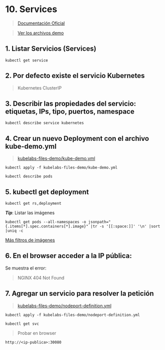 # 10. Services <!-- omit in TOC -->

> [Documentación Oficial](https://kubernetes.io/docs/concepts/services-networking/service/)

> [Ver los archivos demo](./kubelabs-files-demo)

## 1. Listar Servicios (Services)
```vim
kubectl get service
```

## 2. Por defecto existe el servicio Kubernetes
> Kubernetes ClusterIP

## 3. Describir las propiedades del servicio: etiquetas, IPs, tipo, puertos, namespace
```vim
kubectl describe service kubernetes
```
## 4. Crear un nuevo Deployment con el archivo kube-demo.yml
> [kubelabs-files-demo/kube-demo.yml](./kubelabs-files-demo/kube-demo.yml)
```vim
kubectl apply -f kubelabs-files-demo/kube-demo.yml

kubectl describe pods
```
## 5. kubectl get deployment
```vim
kubectl get rs,deployment
```

***Tip***: Listar las imágenes
```vim
kubectl get pods --all-namespaces -o jsonpath="{.items[*].spec.containers[*].image}" |tr -s '[[:space:]]' '\n' |sort |uniq -c
```

[Más filtros de imágenes](https://kubernetes.io/docs/tasks/access-application-cluster/list-all-running-container-images/)
## 6. En el browser acceder a la IP pública:

Se muestra el error:

> NGINX 404 Not Found

## 7. Agregar un servicio para resolver la petición
> [kubelabs-files-demo/nodeport-definition.yml](./kubelabs-files-demo/nodeport-definition.yml)
```vim
kubectl apply -f kubelabs-files-demo/nodeport-definition.yml

kubectl get svc
```

> Probar en browser
```vim
http://<ip-publica>:30080
```

